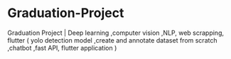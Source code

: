 # Graduation-Project
 Graduation Project | Deep learning ,computer vision ,NLP, web scrapping, flutter  ( yolo detection model ,create and annotate dataset from scratch ,chatbot ,fast API, flutter application )
